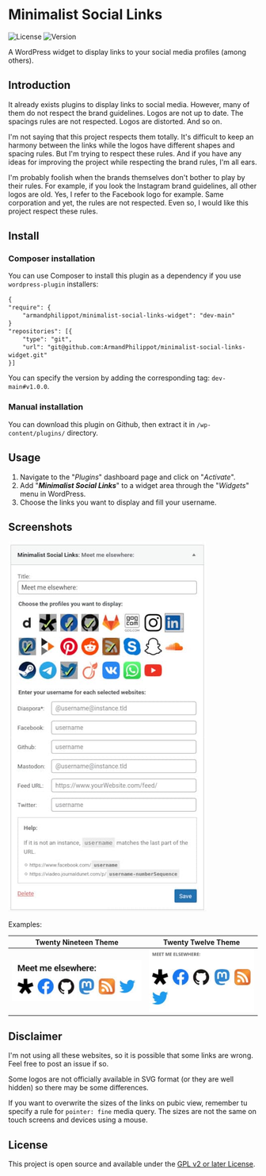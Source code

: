 # Minimalist Social Links

![License](https://img.shields.io/github/license/ArmandPhilippot/minimalist-social-links-widget?color=blue&colorA=4c4f56&label=License&style=flat-square) ![Version](https://img.shields.io/github/package-json/v/ArmandPhilippot/minimalist-social-links-widget?color=blue&colorA=4c4f56&label=Version&style=flat-square)

A WordPress widget to display links to your social media profiles (among others).

## Introduction

It already exists plugins to display links to social media. However, many of them do not respect the brand guidelines. Logos are not up to date. The spacings rules are not respected. Logos are distorted. And so on.

I'm not saying that this project respects them totally. It's difficult to keep an harmony between the links while the logos have different shapes and spacing rules. But I'm trying to respect these rules. And if you have any ideas for improving the project while respecting the brand rules, I'm all ears.

I'm probably foolish when the brands themselves don't bother to play by their rules. For example, if you look the Instagram brand guidelines, all other logos are old. Yes, I refer to the Facebook logo for example. Same corporation and yet, the rules are not respected. Even so, I would like this project respect these rules.

## Install

### Composer installation

You can use Composer to install this plugin as a dependency if you use `wordpress-plugin` installers:

```
{
"require": {
    "armandphilippot/minimalist-social-links-widget": "dev-main"
}
"repositories": [{
    "type": "git",
    "url": "git@github.com:ArmandPhilippot/minimalist-social-links-widget.git"
}]
```

You can specify the version by adding the corresponding tag: `dev-main#v1.0.0`.

### Manual installation

You can download this plugin on Github, then extract it in `/wp-content/plugins/` directory.

## Usage

1. Navigate to the "_Plugins_" dashboard page and click on "_Activate_".
2. Add "_**Minimalist Social Links**_" to a widget area through the "_Widgets_" menu in WordPress.
3. Choose the links you want to display and fill your username.

## Screenshots

![Admin view](./assets/images/mslwidget-admin-view.jpg)

Examples:

| Twenty Nineteen Theme                                                  | Twenty Twelve Theme                                                  |
| ---------------------------------------------------------------------- | -------------------------------------------------------------------- |
| ![Public view 1](./assets/images/mslwidget-public-twenty-nineteen.jpg) | ![Public view 2](./assets/images/mslwidget-public-twenty-twelve.jpg) |

## Disclaimer

I'm not using all these websites, so it is possible that some links are wrong. Feel free to post an issue if so.

Some logos are not officially available in SVG format (or they are well hidden) so there may be some differences.

If you want to overwrite the sizes of the links on pubic view, remember tu specify a rule for `pointer: fine` media query. The sizes are not the same on touch screens and devices using a mouse.

## License

This project is open source and available under the [GPL v2 or later License](https://github.com/ArmandPhilippot/minimalist-social-links-widget/blob/main/LICENSE).
